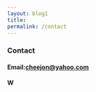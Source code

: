 ```yaml
---
layout: blog1
title: 
permalink: /contact
---
```


### Contact

#### Email:cheejon@yahoo.com

#### W
